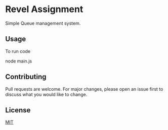 # Revel Assignment

Simple Queue management system.

## Usage

To run code

node main.js

## Contributing
Pull requests are welcome. For major changes, please open an issue first to discuss what you would like to change.


## License
[MIT](https://choosealicense.com/licenses/mit/)